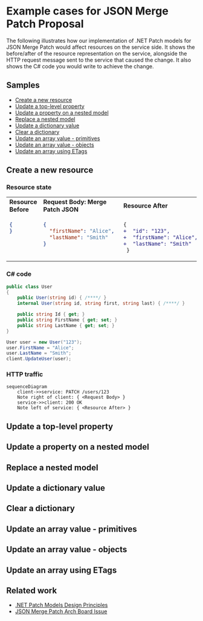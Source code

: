 # Example cases for JSON Merge Patch Proposal

The following illustrates how our implementation of .NET Patch models for JSON Merge Patch would affect resources on the service side.
It shows the before/after of the resource representation on the service, alongside the HTTP request message sent to the service that caused the change.
It also shows the C# code you would write to achieve the change.

## Samples

- [Create a new resource]()
- [Update a top-level property]()
- [Update a property on a nested model]()
- [Replace a nested model]()
- [Update a dictionary value]()
- [Clear a dictionary]()
- [Update an array value - primitives]()
- [Update an array value - objects]()
- [Update an array using ETags]()

## Create a new resource

### Resource state

<table>
  <tr>
    <td><b>Resource Before</b></td>
    <td><b>Request Body: Merge Patch JSON</b></td>
    <td><b>Resource After</b></td>
  </tr>
  <tr>
<td valign="top">

```json
{
}
```

</td>
<td valign="top">

```json
{
  "firstName": "Alice", 
  "lastName": "Smith"
}
```

</td>
<td valign="top">

```diff
{
+  "id": "123",
+  "firstName": "Alice", 
+  "lastName": "Smith"
 } 
```

</td>
  </tr>
</table>

### C# code

```csharp
public class User
{
    public User(string id) { /****/ }
    internal User(string id, string first, string last) { /****/ }

    public string Id { get; }
    public string FirstName { get; set; }
    public string LastName { get; set; }
}

User user = new User("123");
user.FirstName = "Alice";
user.LastName = "Smith";
client.UpdateUser(user);
```

### HTTP traffic

```mermaid
sequenceDiagram
    client->>service: PATCH /users/123
    Note right of client: { <Request Body> }
    service->>client: 200 OK
    Note left of service: { <Resource After> }
```

## Update a top-level property

## Update a property on a nested model

## Replace a nested model

## Update a dictionary value

## Clear a dictionary

## Update an array value - primitives

## Update an array value - objects

## Update an array using ETags

## Related work

- [.NET Patch Models Design Principles](https://gist.github.com/annelo-msft/ae16eda80b382cc3ae9428954c08e069)
- [JSON Merge Patch Arch Board Issue](https://github.com/Azure/azure-sdk/issues/5966)

